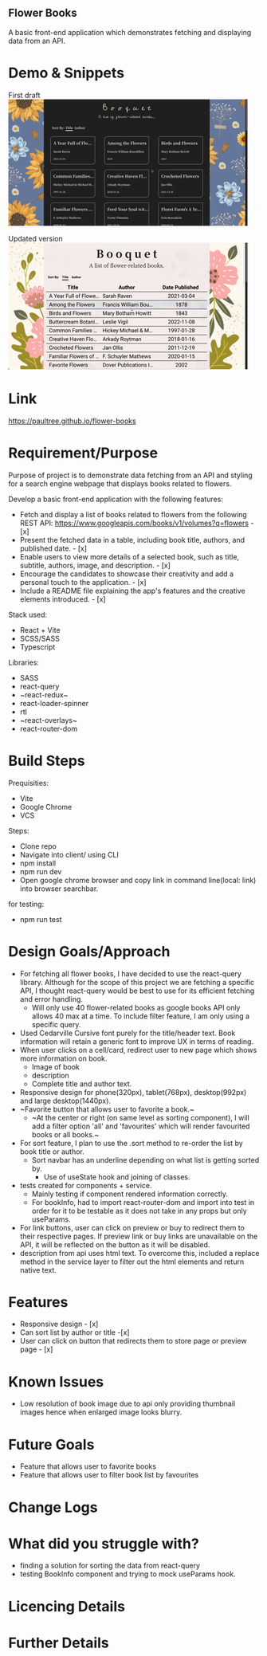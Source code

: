 ## Flower Books

A basic front-end application which demonstrates fetching and displaying data from an API.

# Demo & Snippets

First draft  
![Alt Text](./project-demos/project-demo.gif)

Updated version  
![Alt Text](./project-demos/project-demo-update.gif)

# Link

https://paultree.github.io/flower-books

# Requirement/Purpose

Purpose of project is to demonstrate data fetching from an API and styling for a search engine webpage that displays books related to flowers.

Develop a basic front-end application with the following features:

- Fetch and display a list of books related to flowers from the following REST API: https://www.googleapis.com/books/v1/volumes?q=flowers - [x]
- Present the fetched data in a table, including book title, authors, and published date. - [x]
- Enable users to view more details of a selected book, such as title, subtitle, authors, image, and description. - [x]
- Encourage the candidates to showcase their creativity and add a personal touch to the application. - [x]
- Include a README file explaining the app's features and the creative elements introduced. - [x]

Stack used:

- React + Vite
- SCSS/SASS
- Typescript

Libraries:

- SASS
- react-query
- ~react-redux~
- react-loader-spinner
- rtl
- ~react-overlays~
- react-router-dom

# Build Steps

Prequisities:

- Vite
- Google Chrome
- VCS

Steps:

- Clone repo
- Navigate into client/ using CLI
- npm install
- npm run dev
- Open google chrome browser and copy link in command line(local: link) into browser searchbar.

for testing:

- npm run test

# Design Goals/Approach

- For fetching all flower books, I have decided to use the react-query library. Although for the scope of this project we are fetching a specific API, I thought react-query would be best to use for its efficient fetching and error handling.
  - Will only use 40 flower-related books as google books API only allows 40 max at a time. To include filter feature, I am only using a specific query.
- Used Cedarville Cursive font purely for the title/header text. Book information will retain a generic font to improve UX in terms of reading.
- When user clicks on a cell/card, redirect user to new page which shows more information on book.
  - Image of book
  - description
  - Complete title and author text.
- Responsive design for phone(320px), tablet(768px), desktop(992px) and large desktop(1440px).
- ~Favorite button that allows user to favorite a book.~
  - ~At the center or right (on same level as sorting component), I will add a filter option 'all' and 'favourites' which will render favourited books or all books.~
- For sort feature, I plan to use the .sort method to re-order the list by book title or author.
  - Sort navbar has an underline depending on what list is getting sorted by.
    - Use of useState hook and joining of classes.
- tests created for components + service.
  - Mainly testing if component rendered information correctly.
  - For bookInfo, had to import react-router-dom and import into test in order for it to be testable as it does not take in any props but only useParams.
- For link buttons, user can click on preview or buy to redirect them to their respective pages. If preview link or buy links are unavailable on the API, it will be reflected on the button as it will be disabled.
- description from api uses html text. To overcome this, included a replace method in the service layer to filter out the html elements and return native text.

# Features

- Responsive design - [x]
- Can sort list by author or title -[x]
- User can click on button that redirects them to store page or preview page - [x]

# Known Issues

- Low resolution of book image due to api only providing thumbnail images hence when enlarged image looks blurry.

# Future Goals

- Feature that allows user to favorite books
- Feature that allows user to filter book list by favourites

# Change Logs

# What did you struggle with?

- finding a solution for sorting the data from react-query
- testing BookInfo component and trying to mock useParams hook.

# Licencing Details

# Further Details

